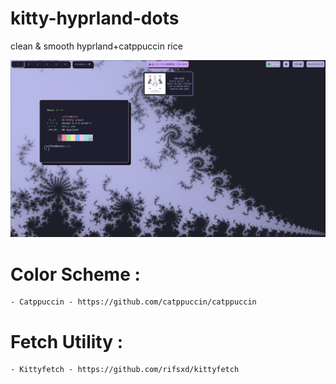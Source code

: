 # kitty-hyprland-dots
 clean & smooth hyprland+catppuccin rice
 
 <img src="/assets/hyprkitty.png">
 
# Color Scheme :
    - Catppuccin - https://github.com/catppuccin/catppuccin
 
# Fetch Utility :
    - Kittyfetch - https://github.com/rifsxd/kittyfetch
